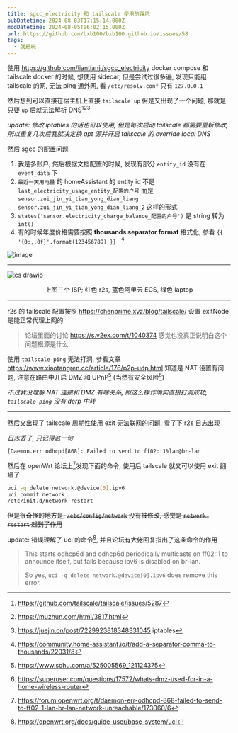 ```yaml
---
title: sgcc_electricity 和 tailscale 使用的踩坑
pubDatetime: 2024-08-03T17:15:14.000Z
modDatetime: 2024-08-05T06:02:15.000Z
url: https://github.com/bxb100/bxb100.github.io/issues/58
tags:
  - 就是玩
---
```


使用 https://github.com/liantianji/sgcc_electricity docker compose 和 tailscale docker 的时候, 想使用 sidecar, 但是尝试过很多遍, 发现只能组 tailscale 的网, 无法 ping 通外网, 看 `/etc/resolv.conf` 只有 `127.0.0.1`

然后想到可以直接在宿主机上直接 `tailscale up` 但是又出现了一个问题, 那就是只要 `up` 后就无法解析 DNS[^1][^2][^3]

_update: 修改 iptables 的话也可以使用, 但是每次启动 tailscale 都需要重新修改, 所以重复几次后我就决定换 apt 源并开启 tailscale 的 override local DNS_

然后 sgcc 的配置问题

1. 我是多账户, 然后根据文档配置的时候, 发现有部分 `entity_id` 没有在 `event_data` 下
2. `最近一天用电量` 的 homeAssistant 的 entity id 不是 `last_electricity_usage_entity_配置的户号` 而是 `sensor.zui_jin_yi_tian_yong_dian_liang` `sensor.zui_jin_yi_tian_yong_dian_liang_2` 这样的形式
3. `states('sensor.electricity_charge_balance_配置的户号')` 是 string 转为 `int()`
4. 有的时候年度价格需要按照 **thousands separator format** 格式化, 参看 `{{ '{0:,.0f}'.format(123456789) }} ` [^4]

![image](https://github.com/user-attachments/assets/b8cb133d-430b-4840-9b38-cd4bac0fd92d)

---

<a id='issuecomment-2267200536'></a>
![cs drawio](https://github.com/user-attachments/assets/06abce43-3f2c-43f7-b558-de4f1a68849e)

<p align="center">上图三个 ISP; 红色 r2s, 蓝色阿里云 ECS, 绿色 laptop</p>

---

r2s 的 tailscale 配置按照 https://chenprime.xyz/blog/tailscale/ 设置 exitNode 是能正常代理上网的

> 论坛里面的讨论 https://s.v2ex.com/t/1040374 感觉也没真正说明白这个问题根源是什么

使用 `tailscale ping` 无法打洞, 参看文章 https://www.xiaotangren.cc/article/176/p2p-udp.html 知道是 NAT 设置有问题, 注意在路由中开启 DMZ 和 UPnP[^5] (当然有安全风险[^6])

_不过我没理解 NAT 连接和 DMZ 有啥关系, 照这么操作确实直接打洞成功, `tailscale ping` 没有 derp 中转_

---

<a id='issuecomment-2267353377'></a>
然后又出现了 tailscale 周期性使用 exit 无法联网的问题, 看了下 r2s 日志出现

_日志丢了, 只记得这一句_

```log
[Daemon.err odhcpd[868]: Failed to send to ff02::1%lan@br-lan
```

然后在 openWrt 论坛上[^7]发现下面的命令, 使用后 tailscale 就又可以使用 exit 翻墙了

```sh
uci -q delete network.@device[0].ipv6
uci commit network
/etc/init.d/network restart
```

~~但是很奇怪的地方是, `/etc/config/network` 没有被修改, 感觉是 `network restart` 起到了作用~~

update: 错误理解了 uci 的命令[^8], 并且论坛有大佬回复指出了这条命令的作用

> This starts odhcp6d and odhcp6d periodically multicasts on ff02::1 to announce itself, but fails because ipv6 is disabled on br-lan.

> So yes, `uci -q delete network.@device[0].ipv6` does remove this error.

[^1]: https://github.com/tailscale/tailscale/issues/5287

[^2]: https://muzhun.com/html/3817.html

[^3]: https://juejin.cn/post/7229923818348331045 iptables

[^4]: https://community.home-assistant.io/t/add-a-separator-comma-to-thousands/22031/8

[^5]: https://www.sohu.com/a/525005569_121124375

[^6]: https://superuser.com/questions/17572/whats-dmz-used-for-in-a-home-wireless-router

[^7]: https://forum.openwrt.org/t/daemon-err-odhcpd-868-failed-to-send-to-ff02-1-lan-br-lan-network-unreachable/173060/6

[^8]: https://openwrt.org/docs/guide-user/base-system/uci
